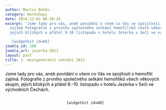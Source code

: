 ```yaml
---
author: Martin Bohůn
category: Workshopy
date: 2014-12-02 06:38:19
excerpt: 'Jsme tady pro vás, aneb povídání o všem co Vás ve spojitosti s hemofilií
  zajímá Fotografie z prvního společného setkání hemofiliků všech věkových skupin,
  jejich blízkých a přátel 9-10 listopadu v hotelu Jezerka v Seči ve východních Čechách

   [widgetkit id=60]'
joomla_id: 208
joomla_url: jezerka-2013
layout: post
title: 1. mezigenerační setkání 2013
---
```


<p style="text-align: left;">
 <span style="color: #000000;">
  Jsme tady pro vás, aneb povídání o všem co Vás ve spojitosti s hemofilií zajímá. Fotografie z prvního společného setkání hemofiliků všech věkových skupin, jejich blízkých a přátel 9.-10. listopadu v hotelu Jezerka v Seči ve východních Čechách.
 </span>
</p>
<p style="text-align: center;">
 <code>
  [widgetkit id=60]
 </code>
</p>